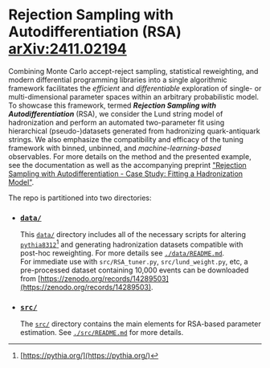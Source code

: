 # Rejection Sampling with Autodifferentiation (RSA) [arXiv:2411.02194](https://arxiv.org/abs/2411.02194v1)

Combining Monte Carlo accept-reject sampling, statistical reweighting, and modern differential programming libraries into a single algorithmic framework facilitates the _efficient_ and _differentiable_ exploration of single- or multi-dimensional parameter spaces within an arbitrary probabilistic model. To showcase this framework, termed __*Rejection Sampling with Autodifferentiation*__ (RSA), we consider the Lund string model of hadronization and perform an automated two-parameter fit using hierarchical (pseudo-)datasets generated from hadronizing quark-antiquark strings. We also emphasize the compatibility and efficacy of the tuning framework with binned, unbinned, and _*machine-learning-based*_ observables. For more details on the method and the presented example, see the documentation as well as the accompanying preprint ["Rejection Sampling with Autodifferentiation - Case Study: Fitting a Hadronization Model"](https://arxiv.org/abs/2411.02194v1). 

The repo is partitioned into two directories:

- ### [`data/`](https://github.com/tonymenzo/RSA/tree/main/data)
    This [`data/`](https://github.com/tonymenzo/RSA/tree/main/data) directory includes all of the necessary scripts for altering [`pythia8312`](https://gitlab.com/Pythia8/releases/-/tags/pythia8312)[^1] and generating hadronization datasets compatible with post-hoc reweighting. For more details see [`./data/README.md`](./data/README.md).
    \
    For immediate use with `src/RSA_tuner.py`, `src/lund_weight.py`, etc, a pre-processed dataset containing 10,000 events can be downloaded from [https://zenodo.org/records/14289503](https://zenodo.org/records/14289503).

- ### [`src/`](https://github.com/tonymenzo/RSA/tree/main/src)
    The [`src/`](https://github.com/tonymenzo/RSA/tree/main/src) directory contains the main elements for RSA-based parameter estimation. See [`./src/README.md`](./data/README.md) for more details.

[^1]: [https://pythia.org/](https://pythia.org/)